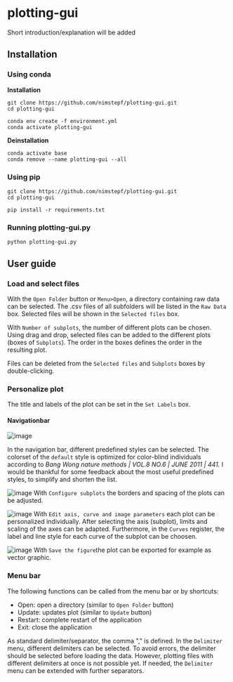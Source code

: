 # plotting-gui

Short introduction/explanation will be added

## Installation

### Using conda

**Installation**
```
git clone https://github.com/nimstepf/plotting-gui.git
cd plotting-gui

conda env create -f environment.yml
conda activate plotting-gui
```

**Deinstallation**
```
conda activate base
conda remove --name plotting-gui --all
```



### Using pip

```
git clone https://github.com/nimstepf/plotting-gui.git
cd plotting-gui

pip install -r requirements.txt
```

### Running plotting-gui.py

```
python plotting-gui.py
```




## User guide

### Load and select files

With the ```Open Folder``` button or ```Menu>Open```, a directory containing raw data can be selected. The .csv files of all subfolders will be listed in the ```Raw Data``` box. Selected files will be shown in the ```Selected files``` box. 

With ```Number of subplots```, the number of different plots can be chosen. Using drag and drop, selected files can be added to the different plots (boxes of ```Subplots```). The order in the boxes defines the order in the resulting plot. 

Files can be deleted from the ```Selected files``` and ```Subplots``` boxes by double-clicking.


### Personalize plot

The title and labels of the plot can be set in the ```Set Labels``` box. 

#### Navigationbar

![image](https://user-images.githubusercontent.com/91268311/147067514-5d5f0b6a-fdf7-499d-ae01-6d0501363b9d.png)

In the navigation bar, different predefined styles can be selected. The colorset of the ```default``` style is optimized for color-blind individuals according to _Bang Wong nature methods | VOL.8 NO.6 | JUNE 2011 | 441._ I would be thankful for some feedback about the most useful predefined styles, to simplify and shorten the list.

![image][Configure subplots] With ```Configure subplots``` the borders and spacing of the plots can be adjusted.

![image][Edit axis] With ```Edit axis, curve and image parameters``` each plot can be personalized individually. After selecting the axis (subplot), limits and scaling of the axes can be adapted. Furthermore, in the ```Curves``` register, the label and line style for each curve of the subplot can be choosen.  

![image][Save the figue] With ```Save the figure```the plot can be exported for example as vector graphic.

[Configure subplots]: https://user-images.githubusercontent.com/91268311/147072567-3e5ba31a-d0b6-4597-8a68-84435565bef1.png
[Edit axis]: https://user-images.githubusercontent.com/91268311/147072701-a059f21a-aad6-40fc-8ab8-a0c249fdb3ff.png
[Save the figue]: https://user-images.githubusercontent.com/91268311/147072776-8ceb16c8-bc49-4c0e-8f87-20937da7de35.png

### Menu bar

The following functions can be called from the menu bar or by shortcuts:
- Open: open a directory (similar to ```Open Folder``` button)
- Update: updates plot (similar to ```Update``` button)
- Restart: complete restart of the application
- Exit: close the application

As standard delimiter/separator, the comma "," is defined. In the ```Delimiter``` menu, different delimiters can be selected. To avoid errors, the delimiter should be selected before loading the data. However, plotting files with different delimiters at once is not possible yet. If needed, the ```Delimiter``` menu can be extended with further separators.
